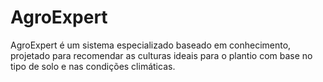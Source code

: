 # AgroExpert
AgroExpert é um sistema especializado baseado em conhecimento, projetado para recomendar as culturas ideais para o plantio com base no tipo de solo e nas condições climáticas.
